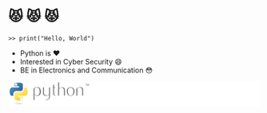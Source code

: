 # :pouting_cat: :pouting_cat: :pouting_cat:

```
>> print("Hello, World") 
```

- Python is :heart: 
- Interested in Cyber Security :smile:
- BE in Electronics and Communication :flushed:

[![Awesome Python](https://github.com/GairePravesh/GairePravesh/blob/master/python.svg)](https://twitter.com/GairePravesh)


